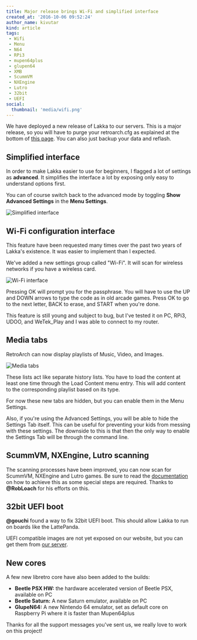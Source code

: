```yaml
---
title: Major release brings Wi-Fi and simplified interface
created_at: '2016-10-06 09:52:24'
author_name: kivutar
kind: article
tags:
 - Wifi
 - Menu
 - N64
 - RPi3
 - mupen64plus
 - glupen64
 - XMB
 - ScummVM
 - NXEngine
 - Lutro
 - 32bit
 - UEFI
social:
  thumbnail: 'media/wifi.png'
---
```


We have deployed a new release of Lakka to our servers. This is a major release, so you will have to purge your retroarch.cfg as explained at the bottom of [this page](/doc/Upgrading-Lakka/). You can also just backup your data and reflash.

## Simplified interface

In order to make Lakka easier to use for beginners, I flagged a lot of settings as **advanced**. It simplifies the interface a lot by exposing only easy to understand options first.

You can of course switch back to the advanced mode by toggling **Show Advanced Settings** in the **Menu Settings**.

![Simplified interface](media/simplified.png)

## Wi-Fi configuration interface

This feature have been requested many times over the past two years of Lakka's existence. It was easier to implement than I expected.

We've added a new settings group called "Wi-Fi". It will scan for wireless networks if you have a wireless card.

![Wi-Fi interface](media/wifi.png)

Pressing OK will prompt you for the passphrase. You will have to use the UP and DOWN arrows to type the code as in old arcade games. Press OK to go to the next letter, BACK to erase, and START when you're done.

This feature is still young and subject to bug, but I've tested it on PC, RPi3, UDOO, and WeTek_Play and I was able to connect to my router.

## Media tabs

RetroArch can now display playlists of Music, Video, and Images.

![Media tabs](media/media.png)

These lists act like separate history lists. You have to load the content at least one time through the Load Content menu entry. This will add content to the corresponding playlist based on its type.

For now these new tabs are hidden, but you can enable them in the Menu Settings.

Also, if you're using the Advanced Settings, you will be able to hide the Settings Tab itself. This can be useful for preventing your kids from messing with these settings. The downside to this is that then the only way to enable the Settings Tab will be through the command line.

## ScummVM, NXEngine, Lutro scanning

The scanning processes have been improved, you can now scan for ScummVM, NXEngine and Lutro games. Be sure to read the [documentation](/doc/ScummVM/) on how to achieve this as some special steps are required. Thanks to **@RobLoach** for his efforts on this.

## 32bit UEFI boot

**@gouchi** found a way to fix 32bit UEFI boot. This should allow Lakka to run on boards like the LattePanda.

UEFI compatible images are not yet exposed on our website, but you can get them from [our server](https://mirror.lakka.tv/nightly/).

## New cores

A few new libretro core have also been added to the builds:

 * **Beetle PSX HW:** the hardware accelerated version of Beetle PSX, available on PC
 * **Beetle Saturn:** A new Saturn emulator, available on PC
 * **GlupeN64:** A new Nintendo 64 emulator, set as default core on Raspberry Pi where it is faster than Mupen64plus

Thanks for all the support messages you've sent us, we really love to work on this project!
